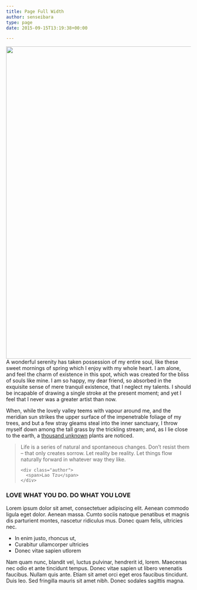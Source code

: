 ```yaml
---
title: Page Full Width
author: senseibara
type: page
date: 2015-09-15T13:19:38+00:00

---
```

<img class="alignnone size-full wp-image-222" src="https://i1.wp.com/soledad.pencidesign.com/soledad-designers-blog/wp-content/uploads/sites/75/2018/09/p2.jpg?resize=1170%2C852" alt="" width="1170" height="852" data-recalc-dims="1" />A wonderful serenity has taken possession of my entire soul, like these sweet mornings of spring which I enjoy with my whole heart. I am alone, and feel the charm of existence in this spot, which was created for the bliss of souls like mine. I am so happy, my dear friend, so absorbed in the exquisite sense of mere tranquil existence, that I neglect my talents. I should be incapable of drawing a single stroke at the present moment; and yet I feel that I never was a greater artist than now.

When, while the lovely valley teems with vapour around me, and the meridian sun strikes the upper surface of the impenetrable foliage of my trees, and but a few stray gleams steal into the inner sanctuary, I throw myself down among the tall grass by the trickling stream; and, as I lie close to the earth, a [thousand unknown][1] plants are noticed.

<div class="penci-pullqoute align-none">
  <blockquote>
    <p>
      Life is a series of natural and spontaneous changes. Don&#8217;t resist them &#8211; that only creates sorrow. Let reality be reality. Let things flow naturally forward in whatever way they like. 
    </p>
    
    <div class="author">
      <span>Lao Tzu</span>
    </div>
  </blockquote>
</div>

### LOVE WHAT YOU DO. DO WHAT YOU LOVE

Lorem ipsum dolor sit amet, consectetuer adipiscing elit. Aenean commodo ligula eget dolor. Aenean massa. Cumto sociis natoque penatibus et magnis dis parturient montes, nascetur ridiculus mus. Donec quam felis, ultricies nec.

  * In enim justo, rhoncus ut,
  * Curabitur ullamcorper ultricies
  * Donec vitae sapien utlorem

Nam quam nunc, blandit vel, luctus pulvinar, hendrerit id, lorem. Maecenas nec odio et ante tincidunt tempus. Donec vitae sapien ut libero venenatis faucibus. Nullam quis ante. Etiam sit amet orci eget eros faucibus tincidunt. Duis leo. Sed fringilla mauris sit amet nibh. Donec sodales sagittis magna.

 [1]: #